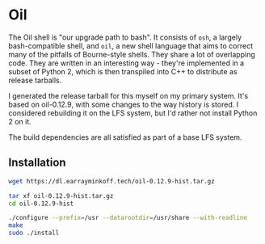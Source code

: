 # Oil

The Oil shell is "our upgrade path to bash". It consists of `osh`, a largely bash-compatible shell, and `oil`, a new shell language that aims to correct many of the pitfalls of Bourne-style shells. They share a lot of overlapping code. They are written in an interesting way - they're implemented in a subset of Python 2, which is then transpiled into C++ to distribute as release tarballs.

I generated the release tarball for this myself on my primary system. It's based on oil-0.12.9, with some changes to the way history is stored. I considered rebuilding it on the LFS system, but I'd rather not install Python 2 on it.

The build dependencies are all satisfied as part of a base LFS system.

## Installation

```sh
wget https://dl.earrayminkoff.tech/oil-0.12.9-hist.tar.gz

tar xf oil-0.12.9-hist.tar.gz
cd oil-0.12.9-hist

./configure --prefix=/usr --datarootdir=/usr/share --with-readline
make
sudo ./install
```
